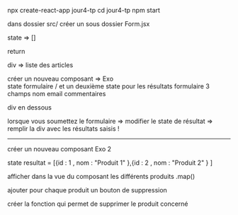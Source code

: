 npx create-react-app jour4-tp
cd jour4-tp
npm start

dans dossier src/ créer un sous dossier Form.jsx

state => []

return 
<form>
div => liste des articles 

créer un nouveau composant => Exo  
state formulaire / et un deuxième state pour les résultats
formulaire 
3 champs 
    nom 
    email 
    commentaires

div en dessous 

lorsque vous soumettez le formulaire => modifier le state de résultat => 
remplir la div avec les résultats saisis !

--------------------------------

créer un nouveau composant  Exo 2

state resultat = [{id : 1 , nom : "Produit 1" },{id : 2 , nom : "Produit 2" } ]

afficher dans la vue du composant les différents produits 
.map()

ajouter pour chaque produit un bouton de suppression 

créer la fonction qui permet de supprimer le produit concerné 